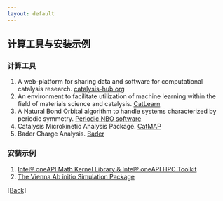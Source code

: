 ```yaml
---
layout: default
---
```


## 计算工具与安装示例
### 计算工具

1. A web-platform for sharing data and software for computational catalysis research. [catalysis-hub.org](<https://www.catalysis-hub.org/publications>)
2. An environment to facilitate utilization of machine learning within the field of materials science and catalysis. [CatLearn](<https://catlearn.readthedocs.io/en/latest/>)
3. A Natural Bond Orbital algorithm to handle systems characterized by periodic symmetry. [Periodic NBO software](<https://schmidt.chem.wisc.edu/nbosoftware>)
4. Catalysis Microkinetic Analysis Package. [CatMAP](<https://catmap.readthedocs.io/en/latest/index.html>)
5. Bader Charge Analysis. [Bader](<http://theory.cm.utexas.edu/henkelman/research/bader/>)

### 安装示例
1. [Intel® oneAPI Math Kernel Library & Intel® oneAPI HPC Toolkit](./installation/oneapi.md)
2. [The Vienna Ab initio Simulation Package](./installation/vasp.md)

[[Back]](../)
